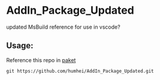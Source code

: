 # AddIn_Package_Updated
updated MsBuild reference for use in vscode?


## Usage:
Reference this repo in [paket](https://fsprojects.github.io/Paket/)
```
git https://github.com/humhei/AddIn_Package_Updated.git
```

